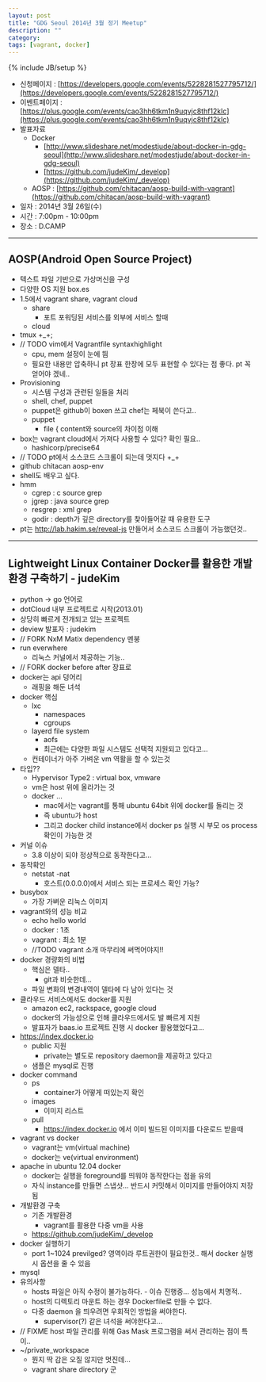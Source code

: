 ```yaml
---
layout: post
title: "GDG Seoul 2014년 3월 정기 Meetup"
description: ""
category: 
tags: [vagrant, docker]
---
```

{% include JB/setup %}

* 신청페이지 : [https://developers.google.com/events/5228281527795712/](https://developers.google.com/events/5228281527795712/)
* 이벤트페이지 : [https://plus.google.com/events/cao3hh6tkm1n9uqvjc8thf12klc](https://plus.google.com/events/cao3hh6tkm1n9uqvjc8thf12klc)
* 발표자료
   * Docker
      * [http://www.slideshare.net/modestjude/about-docker-in-gdg-seoul](http://www.slideshare.net/modestjude/about-docker-in-gdg-seoul)
      * [https://github.com/judeKim/_develop](https://github.com/judeKim/_develop)
   * AOSP : [https://github.com/chitacan/aosp-build-with-vagrant](https://github.com/chitacan/aosp-build-with-vagrant)
* 일자 : 2014년 3월 26일(수)
* 시간 : 7:00pm - 10:00pm
* 장소 : D.CAMP

---

## AOSP(Android Open Source Project)

   * 텍스트 파일 기반으로 가상머신을 구성
   * 다양한 OS 지원 box.es
   * 1.5에서 vagrant share, vagrant cloud
      * share
         * 포트 포워딩된 서비스를 외부에 서비스 할때
      * cloud
   * tmux +_+;
   * // TODO vim에서 Vagrantfile syntaxhighlight 
      * cpu, mem 설정이 눈에 띔
      * 필요한 내용만 압축하니 pt 장표 한장에 모두 표현할 수 있다는 점 좋다. pt 꼭 얻어야 겠네..
   * Provisioning
      * 시스템 구성과 관련된 일들을 처리
      * shell, chef, puppet
      * puppet은 github이 boxen 쓰고 chef는 페북이 쓴다고.. 
      * puppet
         * file { content와 source의 차이점 이해
   * box는 vagrant cloud에서 가져다 사용할 수 있다? 확인 필요..
      * hashicorp/precise64
   * // TODO  pt에서 소스코드 스크롤이 되는데 멋지다 +_+
   * github chitacan aosp-env
   * shell도 배우고 싶다. 
   * hmm
      * cgrep : c source grep
      * jgrep : java source grep
      * resgrep : xml grep
      * godir : depth가 깊은 directory를 찾아들어갈 때 유용한 도구
   * pt는 http://lab.hakim.se/reveal-js 만들어서 소스코드 스크롤이 가능했던것..

---

## Lightweight Linux Container Docker를 활용한 개발 환경 구축하기 - judeKim

   * python -> go 언어로
   * dotCloud 내부 프로젝트로 시작(2013.01)
   * 상당히 빠르게 전개되고 있는 프로젝트
   * deview 발표자 : judekim
   * // FORK NxM Matix dependency 멘붕 
   * run everwhere
      * 리눅스 커널에서 제공하는 기능.. 
   * // FORK docker before after 장표로
   * docker는 api 덩어리
      * 래핑을 해둔 녀석
   * docker 핵심
      * lxc
         * namespaces
         * cgroups
      * layerd file system
         * aofs
         * 최근에는 다양한 파일 시스템도 선택적 지원되고 있다고... 
      * 컨테이너가 아주 가벼운 vm 역활을 할 수 있는것
   * 타입??
      * Hypervisor Type2 : virtual box, vmware
      * vm은 host 위에 올라가는 것
      * docker ...
         * mac에서는 vagrant를 통해 ubuntu 64bit 위에 docker를 돌리는 것
         * 즉 ubuntu가 host
         * 그리고 docker child instance에서 docker ps 실행 시 부모 os process 확인이 가능한 것
   * 커널 이슈
      * 3.8 이상이 되야 정상적으로 동작한다고…
   * 동작확인
      * netstat -nat
         * 호스트(0.0.0.0)에서 서비스 되는 프로세스 확인 가능?
   * busybox
      * 가장 가벼운 리눅스 이미지
   * vagrant와의 성능 비교
      * echo hello world
      * docker : 1초
      * vagrant : 최소 1분
      * //TODO vagrant 소개 마무리에 써먹어야지!!
   * docker 경량화의 비법
      * 핵심은 델타.. 
         * git과 비슷한데…
      * 파일 변화의 변경내역이 델타에 다 남아 있다는 것
   * 클라우드 서비스에서도 docker를 지원
      * amazon ec2, rackspace, google cloud
      * docker의 가능성으로 인해 클라우드에서도 발 빠르게 지원
      * 발표자가 baas.io 프로젝트 진행 시 docker 활용했었다고…
   * https://index.docker.io
      * public 지원
         * private는 별도로 repository daemon을 제공하고 있다고
      * 샘플은 mysql로 진행
   * docker command
      * ps
         * container가 어떻게 떠있는지 확인
      * images
         * 이미지 리스트
      * pull 
         * https://index.docker.io 에서 이미 빌드된 이미지를 다운로드 받을때
   * vagrant vs docker
      * vagrant는 vm(virtual machine)
      * docker는 ve(virtual environment)
   * apache in ubuntu 12.04 docker
      * docker는 실행을 foreground를 띄워야 동작한다는 점을 유의
      * 자식 instance를 만들면 스냅샷… 반드시 커밋해서 이미지를 만들어야지 저장됨
   * 개발환경 구축
      * 기존 개발환경
         * vagrant를 활용한 다중 vm을 사용
      * https://github.com/judeKim/_develop
   * docker 실행하기
      * port 1~1024 previlged? 영역이라 루트권한이 필요한것.. 해서 docker 실행 시 옵션을 줄 수 있음
   * mysql
   * 유의사항
      * hosts 파일은 아직 수정이 불가능하다. - 이슈 진행중… 성능에서 치명적.. 
      * host의 디렉토리 마운트 하는 경우 Dockerfile로 만들 수 없다.
      * 다중 daemon 을 띄우려면 우회적인 방법을 써야한다.
         * supervisor(?) 같은 녀석을 써야한다고…
   * // FIXME host 파일 관리를 위해 Gas Mask 프로그램을 써서 관리하는 점이 특이..
   * ~/private_workspace
      * 뭔지 딱 감은 오질 않지만 멋진데…
      * vagrant share directory 군